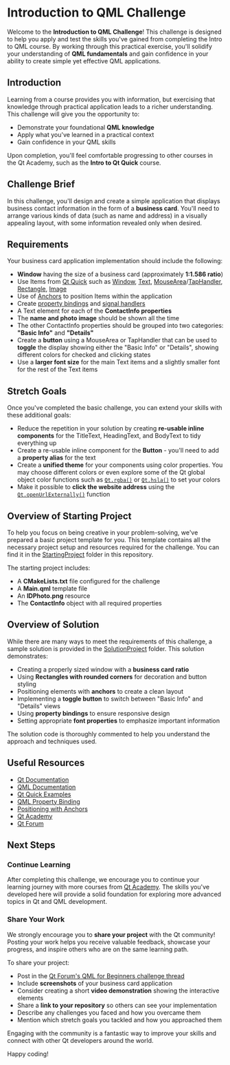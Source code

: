 # Introduction to QML Challenge

Welcome to the **Introduction to QML Challenge**! This challenge is designed to help you apply and test the skills you've gained from completing the Intro to QML course. By working through this practical exercise, you'll solidify your understanding of **QML fundamentals** and gain confidence in your ability to create simple yet effective QML applications.

## Introduction

Learning from a course provides you with information, but exercising that knowledge through practical application leads to a richer understanding. This challenge will give you the opportunity to:

- Demonstrate your foundational **QML knowledge**
- Apply what you've learned in a practical context
- Gain confidence in your QML skills

Upon completion, you'll feel comfortable progressing to other courses in the Qt Academy, such as the **Intro to Qt Quick** course.

## Challenge Brief

In this challenge, you'll design and create a simple application that displays business contact information in the form of a **business card**. You'll need to arrange various kinds of data (such as name and address) in a visually appealing layout, with some information revealed only when desired.

## Requirements

Your business card application implementation should include the following:

- **Window** having the size of a business card (approximately **1:1.586 ratio**)
- Use Items from [Qt Quick](https://doc.qt.io/qt-6/qtquick-index.html) such as [Window](https://doc.qt.io/qt-6/qml-qtquick-window.html), [Text](https://doc.qt.io/qt-6/qml-qtquick-text.html), [MouseArea](https://doc.qt.io/qt-6/qml-qtquick-mousearea.html)/[TapHandler](https://doc.qt.io/qt-6/qml-qtquick-taphandler.html), [Rectangle](https://doc.qt.io/qt-6/qml-qtquick-rectangle.html), [Image](https://doc.qt.io/qt-6/qml-qtquick-image.html)
- Use of [Anchors](https://doc.qt.io/qt-6/qtquick-positioning-anchors.html) to position Items within the application
- Create [property bindings](https://doc.qt.io/qt-6/qtqml-syntax-propertybinding.html) and [signal handlers](https://doc.qt.io/qt-6/qtqml-syntax-signals.html)
- A Text element for each of the **ContactInfo properties**
- The **name and photo image** should be shown all the time
- The other ContactInfo properties should be grouped into two categories: **"Basic Info"** and **"Details"**
- Create a **button** using a MouseArea or TapHandler that can be used to **toggle** the display showing either the "Basic Info" or "Details", showing different colors for checked and clicking states
- Use a **larger font size** for the main Text items and a slightly smaller font for the rest of the Text items

## Stretch Goals

Once you've completed the basic challenge, you can extend your skills with these additional goals:

- Reduce the repetition in your solution by creating **re-usable inline components** for the TitleText, HeadingText, and BodyText to tidy everything up
- Create a re-usable inline component for the **Button** - you'll need to add a **property alias** for the text
- Create a **unified theme** for your components using color properties. You may choose different colors or even explore some of the Qt global object color functions such as [`Qt.rgba()`](https://doc.qt.io/qt-6/qml-qtqml-qt.html#rgba-method) or [`Qt.hsla()`](https://doc.qt.io/qt-6/qml-qtqml-qt.html#hsla-method) to set your colors
- Make it possible to **click the website address** using the [`Qt.openUrlExternally()`](https://doc.qt.io/qt-6/qml-qtqml-qt.html#openUrlExternally-method) function

## Overview of Starting Project

To help you focus on being creative in your problem-solving, we've prepared a basic project template for you. This template contains all the necessary project setup and resources required for the challenge. You can find it in the [StartingProject](./StartingProject/) folder in this repository.

The starting project includes:

- A **CMakeLists.txt** file configured for the challenge
- A **Main.qml** template file
- An **IDPhoto.png** resource
- The **ContactInfo** object with all required properties

## Overview of Solution

While there are many ways to meet the requirements of this challenge, a sample solution is provided in the [SolutionProject](./SolutionProject/) folder. This solution demonstrates:

- Creating a properly sized window with a **business card ratio**
- Using **Rectangles with rounded corners** for decoration and button styling
- Positioning elements with **anchors** to create a clean layout
- Implementing a **toggle button** to switch between "Basic Info" and "Details" views
- Using **property bindings** to ensure responsive design
- Setting appropriate **font properties** to emphasize important information

The solution code is thoroughly commented to help you understand the approach and techniques used.

## Useful Resources

- [Qt Documentation](https://doc.qt.io)
- [QML Documentation](https://doc.qt.io/qt-6/qmlreference.html)
- [Qt Quick Examples](https://doc.qt.io/qt-6/qtquick-codesamples.html)
- [QML Property Binding](https://doc.qt.io/qt-6/qtqml-syntax-propertybinding.html)
- [Positioning with Anchors](https://doc.qt.io/qt-6/qtquick-positioning-anchors.html)
- [Qt Academy](https://qt.io/academy)
- [Qt Forum](https://forum.qt.io)

## Next Steps

### Continue Learning

After completing this challenge, we encourage you to continue your learning journey with more courses from [Qt Academy](https://qt.io/academy). The skills you've developed here will provide a solid foundation for exploring more advanced topics in Qt and QML development.

### Share Your Work

We strongly encourage you to **share your project** with the Qt community! Posting your work helps you receive valuable feedback, showcase your progress, and inspire others who are on the same learning path.

To share your project:

- Post in the [Qt Forum's QML for Beginners challenge thread](https://forum.qt.io/category/73/qt-courses)
- Include **screenshots** of your business card application
- Consider creating a short **video demonstration** showing the interactive elements
- Share a **link to your repository** so others can see your implementation
- Describe any challenges you faced and how you overcame them
- Mention which stretch goals you tackled and how you approached them

Engaging with the community is a fantastic way to improve your skills and connect with other Qt developers around the world.

Happy coding!
